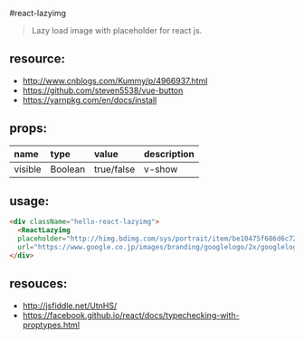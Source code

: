 #react-lazyimg
> Lazy load image with placeholder for react js.


## resource:
+ http://www.cnblogs.com/Kummy/p/4966937.html
+ https://github.com/steven5538/vue-button
+ https://yarnpkg.com/en/docs/install


## props:
| name | type | value | description |
| :----| :----| :----| :----|
| visible  | Boolean | true/false | v-show |


## usage:
```html
<div className="hello-react-lazyimg">
  <ReactLazyimg
  placeholder="http://himg.bdimg.com/sys/portrait/item/be10475f686d6c723db0023244.jpg"
  url="https://www.google.co.jp/images/branding/googlelogo/2x/googlelogo_color_272x92dp.png" title="Fei's logo" size="30px" />
</div>
```


## resouces:
+ http://jsfiddle.net/UtnHS/
+ https://facebook.github.io/react/docs/typechecking-with-proptypes.html
